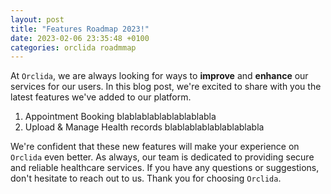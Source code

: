```yaml
---
layout: post
title: "Features Roadmap 2023!"
date: 2023-02-06 23:35:48 +0100
categories: orclida roadmmap
---
```


At `Orclida`, we are always looking for ways to **improve** and **enhance** our services for our users. In this blog post, we're excited to share with you the latest features we've added to our platform.

1. Appointment Booking
   blablablablablablablabla
2. Upload & Manage Health records
   blablablablablablablabla

We're confident that these new features will make your experience on `Orclida` even better. As always, our team is dedicated to providing secure and reliable healthcare services. If you have any questions or suggestions, don't hesitate to reach out to us. Thank you for choosing `Orclida`.
